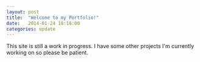 ```yaml
---
layout: post
title:  "Welcome to my Portfolio!"
date:   2014-01-24 18:18:00
categories: update
---
```


This site is still a work in progress. I have some other projects I'm currently working on so please be patient.

